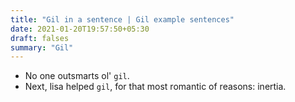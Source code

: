 ```yaml
---
title: "Gil in a sentence | Gil example sentences"
date: 2021-01-20T19:57:50+05:30
draft: falses
summary: "Gil"
---
```

- No one outsmarts ol' `gil`.
- Next, lisa helped `gil`, for that most romantic of reasons: inertia.
                 
